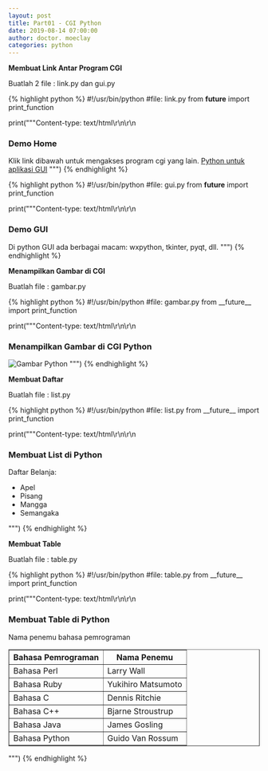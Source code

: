```yaml
---
layout: post
title: Part01 - CGI Python
date: 2019-08-14 07:00:00
author: doctor. moeclay
categories: python
---
```


<div>
<p><b>Membuat Link Antar Program CGI</b></p>
<p>Buatlah 2 file : link.py dan gui.py</p>

{% highlight python %}
#!/usr/bin/python
#file: link.py
from __future__ import print_function

print("""Content-type: text/html\r\n\r\n
<html>
<head>
<title>Demo Home</title>
</head>
<body>
<h3>Demo Home</h3>
<p>Klik link dibawah untuk mengakses program cgi yang lain.</a>
<a href="gui.py">Python untuk aplikasi GUI</a>
</body>
</html>
""")
{% endhighlight %}

{% highlight python %}
#!/usr/bin/python
#file: gui.py
from __future__ import print_function

print("""Content-type: text/html\r\n\r\n
<html>
<head>
<title>Demo GUI</title>
</head>
<body>
<h3>Demo GUI</h3>
<p>Di python GUI ada berbagai macam: wxpython, tkinter, pyqt, dll.</a>
</body>
</html>
""")
{% endhighlight %}

</div>

<div>
<p><b>Menampilkan Gambar di CGI </b></p>
<p>Buatlah file : gambar.py</p>
{% highlight python %}
#!/usr/bin/python
#file: gambar.py
from __future__ import print_function

print("""Content-type: text/html\r\n\r\n
<html>
<head>
<title>Load Gambar</title>
</head>
<body>
<h3>Menampilkan Gambar di CGI Python</h3>
<img src="http://localhost/cdn/img/pylogo.png" alt="Gambar Python" />
</body>
</html>
""")
{% endhighlight %}
</div>

<div>
<p><b>Membuat Daftar</b></p>
<p>Buatlah file : list.py</p>
{% highlight python %}
#!/usr/bin/python
#file: list.py
from __future__ import print_function

print("""Content-type: text/html\r\n\r\n
<html>
<head>
<title>Membuat Daftar</title>
</head>
<body>
<h3>Membuat List di Python</h3>
<p>Daftar Belanja: </p>
<ul>
<li>Apel</li>
<li>Pisang</li>
<li>Mangga</li>
<li>Semangaka</li>
</ul>
</body>
</html>
""")
{% endhighlight %}
</div>

<div>
<p><b>Membuat Table</b></p>
<p>Buatlah file : table.py</p>
{% highlight python %}
#!/usr/bin/python
#file: table.py
from __future__ import print_function

print("""Content-type: text/html\r\n\r\n
<html>
<head>
<title>Membuat Table</title>
</head>
<body>
<h3>Membuat Table di Python</h3>
<p>Nama penemu bahasa pemrograman</p>
<table border="1">
<tr>
<th>Bahasa Pemrograman</th>
<th>Nama Penemu</th>
</tr>
<tr>
<td>Bahasa Perl</td>
<td>Larry Wall</td>
</tr>
<tr>
<td>Bahasa Ruby</td>
<td>Yukihiro Matsumoto</td>
</tr>
<tr>
<td>Bahasa C</td>
<td>Dennis Ritchie</td>
</tr>
<tr>
<td>Bahasa C++</td>
<td>Bjarne Stroustrup</td>
</tr>
<tr>
<td>Bahasa Java</td>
<td>James Gosling</td>
</tr>
<tr>
<td>Bahasa Python</td>
<td>Guido Van Rossum</td>
</tr>
</table>
</body>
</html>
""")
{% endhighlight %}
</div>
